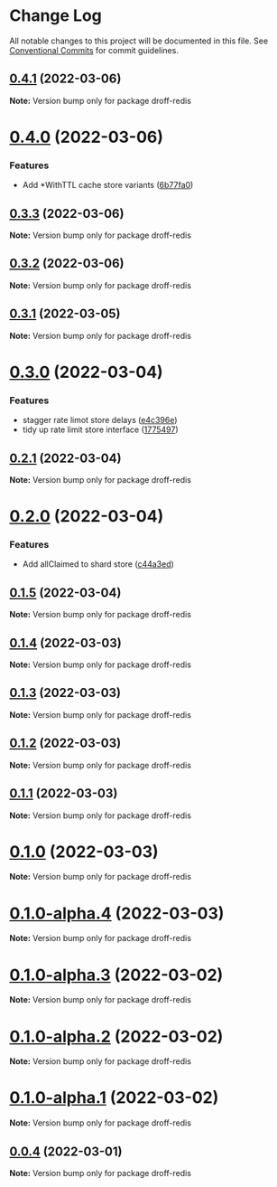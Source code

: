 # Change Log

All notable changes to this project will be documented in this file.
See [Conventional Commits](https://conventionalcommits.org) for commit guidelines.

## [0.4.1](https://github.com/tim-smart/droff/compare/droff-redis@0.4.0...droff-redis@0.4.1) (2022-03-06)

**Note:** Version bump only for package droff-redis

# [0.4.0](https://github.com/tim-smart/droff/compare/droff-redis@0.3.3...droff-redis@0.4.0) (2022-03-06)

### Features

- Add \*WithTTL cache store variants ([6b77fa0](https://github.com/tim-smart/droff/commit/6b77fa0147634420a0abf1e1a2fcc4a92de641b4))

## [0.3.3](https://github.com/tim-smart/droff/compare/droff-redis@0.3.2...droff-redis@0.3.3) (2022-03-06)

**Note:** Version bump only for package droff-redis

## [0.3.2](https://github.com/tim-smart/droff/compare/droff-redis@0.3.1...droff-redis@0.3.2) (2022-03-06)

**Note:** Version bump only for package droff-redis

## [0.3.1](https://github.com/tim-smart/droff/compare/droff-redis@0.3.0...droff-redis@0.3.1) (2022-03-05)

**Note:** Version bump only for package droff-redis

# [0.3.0](https://github.com/tim-smart/droff/compare/droff-redis@0.2.1...droff-redis@0.3.0) (2022-03-04)

### Features

- stagger rate limot store delays ([e4c396e](https://github.com/tim-smart/droff/commit/e4c396e58a63c9a86d3ea20a3e33d2e3eb8daac8))
- tidy up rate limit store interface ([1775497](https://github.com/tim-smart/droff/commit/17754973b6404a4f0a6e47d584f3341d4f68db53))

## [0.2.1](https://github.com/tim-smart/droff/compare/droff-redis@0.2.0...droff-redis@0.2.1) (2022-03-04)

**Note:** Version bump only for package droff-redis

# [0.2.0](https://github.com/tim-smart/droff/compare/droff-redis@0.1.5...droff-redis@0.2.0) (2022-03-04)

### Features

- Add allClaimed to shard store ([c44a3ed](https://github.com/tim-smart/droff/commit/c44a3ed3091e8de620a0b23a15e596b2040993d4))

## [0.1.5](https://github.com/tim-smart/droff/compare/droff-redis@0.1.4...droff-redis@0.1.5) (2022-03-04)

**Note:** Version bump only for package droff-redis

## [0.1.4](https://github.com/tim-smart/droff/compare/droff-redis@0.1.3...droff-redis@0.1.4) (2022-03-03)

**Note:** Version bump only for package droff-redis

## [0.1.3](https://github.com/tim-smart/droff/compare/droff-redis@0.1.2...droff-redis@0.1.3) (2022-03-03)

**Note:** Version bump only for package droff-redis

## [0.1.2](https://github.com/tim-smart/droff/compare/droff-redis@0.1.1...droff-redis@0.1.2) (2022-03-03)

**Note:** Version bump only for package droff-redis

## [0.1.1](https://github.com/tim-smart/droff/compare/droff-redis@0.1.0...droff-redis@0.1.1) (2022-03-03)

**Note:** Version bump only for package droff-redis

# [0.1.0](https://github.com/tim-smart/droff/compare/droff-redis@0.1.0-alpha.4...droff-redis@0.1.0) (2022-03-03)

**Note:** Version bump only for package droff-redis

# [0.1.0-alpha.4](https://github.com/tim-smart/droff/compare/droff-redis@0.1.0-alpha.3...droff-redis@0.1.0-alpha.4) (2022-03-03)

**Note:** Version bump only for package droff-redis

# [0.1.0-alpha.3](https://github.com/tim-smart/droff/compare/droff-redis@0.1.0-alpha.2...droff-redis@0.1.0-alpha.3) (2022-03-02)

**Note:** Version bump only for package droff-redis

# [0.1.0-alpha.2](https://github.com/tim-smart/droff/compare/droff-redis@0.1.0-alpha.1...droff-redis@0.1.0-alpha.2) (2022-03-02)

**Note:** Version bump only for package droff-redis

# [0.1.0-alpha.1](https://github.com/tim-smart/droff/compare/droff-redis@0.1.0-alpha.0...droff-redis@0.1.0-alpha.1) (2022-03-02)

**Note:** Version bump only for package droff-redis

## [0.0.4](https://github.com/tim-smart/droff/compare/droff-redis@0.0.4-alpha.2...droff-redis@0.0.4) (2022-03-01)

**Note:** Version bump only for package droff-redis
